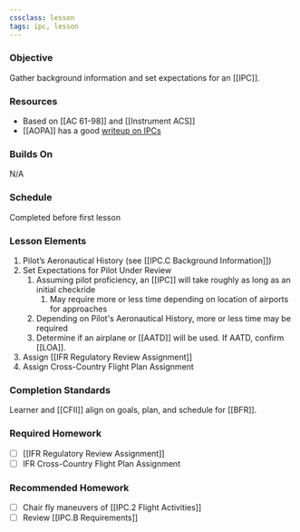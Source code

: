 ```yaml
---
cssclass: lesson
tags: ipc, lesson
---
```

### Objective
Gather background information and set expectations for an [[IPC]].

### Resources
- Based on [[AC 61-98]] and [[Instrument ACS]]
- [[AOPA]] has a good [writeup on IPCs](https://www.aopa.org/news-and-media/all-news/2022/may/pilot/on-instruments-facing-the-ipc)

### Builds On
N/A

### Schedule
Completed before first lesson

### Lesson Elements
1. Pilot’s Aeronautical History (see [[IPC.C Background Information]])
2. Set Expectations for Pilot Under Review
	1. Assuming pilot proficiency, an [[IPC]] will take roughly as long as an initial checkride
		1. May require more or less time depending on location of airports for approaches
	2. Depending on Pilot's Aeronautical History, more or less time may be required
	3. Determine if an airplane or [[AATD]] will be used. If AATD, confirm [[LOA]].
3. Assign [[IFR Regulatory Review Assignment]]
4. Assign Cross-Country Flight Plan Assignment

### Completion Standards
Learner and [[CFII]] align on goals, plan, and schedule for [[BFR]].
 
### Required Homework
- [ ] [[IFR Regulatory Review Assignment]]
- [ ] IFR Cross-Country Flight Plan Assignment

### Recommended Homework 
- [ ] Chair fly maneuvers of [[IPC.2 Flight Activities]]
- [ ] Review [[IPC.B Requirements]]
